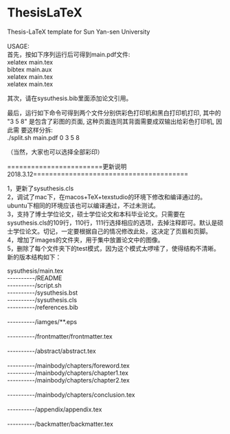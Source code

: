 # ThesisLaTeX
<p>
Thesis-LaTeX template for Sun Yan-sen University
<br>
<br>
USAGE:
<br>
首先，按如下序列运行后可得到main.pdf文件:<br>
xelatex main.tex<br>
bibtex main.aux<br>
xelatex main.tex<br>
xelatex main.tex<br>

其次，请在sysuthesis.bib里面添加论文引用。<br>

最后，运行如下命令可得到两个文件分别供彩色打印机和黑白打印机打印, 其中的 "3 5 8"
	是包含了彩图的页面, 这种页面连同其背面需要成双输出给彩色打印机, 因此需
	要这样分拆:<br>
./split.sh main.pdf 0  3 5 8<br>

（当然，大家也可以选择全部彩印）<br>


========================更新说明2018.3.12=======================================<br>

1，更新了sysuthesis.cls<br>
2，调试了mac下，在macos+TeX+texstudio的环境下修改和编译通过的。ubuntu下相同的环境应该也可以编译通过，不过未测试。<br>
3，支持了博士学位论文，硕士学位论文和本科毕业论文。只需要在sysuthesis.cls的109行，110行，111行选择相应的选项，去掉注释即可。默认是硕士学位论文。切记，一定要根据自己的情况修改此处，这决定了页眉和页脚。<br>
4，增加了images的文件夹，用于集中放置论文中的图像。<br>
5，删除了每个文件夹下的test模式，因为这个模式太啰嗦了，使得结构不清晰。新的版本结构如下：<br>

sysuthesis/main.tex<br>
----------/README<br>
----------/script.sh<br>
----------/sysuthesis.bst<br>
----------/sysuthesis.cls<br>
----------/references.bib<br>
<br>
----------/iamges/**.eps<br>
<br>
----------/frontmatter/frontmatter.tex<br>
<br>
----------/abstract/abstract.tex<br>
<br>
----------/mainbody/chapters/foreword.tex<br>
----------/mainbody/chapters/chapter1.tex<br>
----------/mainbody/chapters/chapter2.tex<br><br>
----------/mainbody/chapters/conclusion.tex<br>
<br>
----------/appendix/appendix.tex<br>
<br>
----------/backmatter/backmatter.tex<br>
<br><br>
